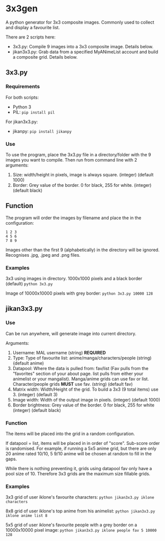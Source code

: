 # 3x3gen

A python generator for 3x3 composite images. Commonly used to collect and display a favourite list.

There are 2 scripts here:
- 3x3.py: Compile 9 images into a 3x3 composite image. Details below.
- jikan3x3.py: Grab data from a specified MyANimeList account and build a composite grid. Details below.

## 3x3.py

### Requirements

For both scripts:

- Python 3
- PIL: `pip install pil`

For jikan3x3.py:

- jikanpy: `pip install jikanpy`

### Use

To use the program, place the 3x3.py file in a directory/folder with the 9 images you want to compile. Then run from command line with 2 arguments:

1. Size: width/height in pixels, image is always square. (integer) (default 1000)
2. Border: Grey value of the border. 0 for black, 255 for white. (integer) (default black)

## Function

The program will order the images by filename and place the in the configuration:

```
1 2 3
4 5 6
7 8 9
```

Images other than the first 9 (alphabetically) in the directory will be ignored. Recognises .jpg, .jpeg and .png files.

### Examples

3x3 using images in directory. 1000x1000 pixels and a black border (default)
`python 3x3.py`

Image of 10000x10000 pixels with grey border:
`python 3x3.py 10000 128`

## jikan3x3.py

### Use

Can be run anywhere, will generate image into current directory.

Arguments:

1. Username: MAL username (string) **REQUIRED**
2. Type: Type of favourite list: anime/manga/characters/people (string) {default anime)
3. Datapool: Where the data is pulled from: fav/list (Fav pulls from the "favorites" section of your about page. list pulls from either your animelist or your mangalist). Manga/anime grids can use fav or list. Character/people grids **MUST** use fav. (string) (default fav)
4. Matrix width: Width/Height of the grid. To build a 3x3 (9 total items) use 3. (integer) (default 3)
5. Image width: Width of the output image in pixels. (integer) (default 1000)
6. Border brightness: Grey value of the border. 0 for black, 255 for white (integer) (default black)

### Function

The items will be placed into the grid in a random configuration.

If datapool = list, items will be placed in in order of "score". Sub-score order is randomised. For example, if running a 5x5 anime grid, but there are only 20 anime rated 10/10, 5 9/10 anime will be chosen at random to fill in the gaps.

While there is nothing preventing it, grids using datapool fav only have a pool size of 10. Therefore 3x3 grids are the maximum size fillable grids.

### Examples

3x3 grid of user iklone's favourite characters:
`python jikan3x3.py iklone characters`

8x8 grid of user iklone's top anime from his animelist:
`python jikan3x3.py iklone anime list 8`

5x5 grid of user iklone's favourite people with a grey border on a 10000x10000 pixel image:
`python jikan3x3.py iklone people fav 5 10000 128`
